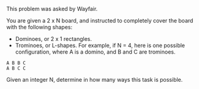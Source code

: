 This problem was asked by Wayfair.

You are given a 2 x N board, and instructed to completely cover the board with the following shapes:

- Dominoes, or 2 x 1 rectangles.
- Trominoes, or L-shapes.
For example, if N = 4, here is one possible configuration, where A is a domino, and B and C are trominoes.

```
A B B C
A B C C
```
Given an integer N, determine in how many ways this task is possible.
